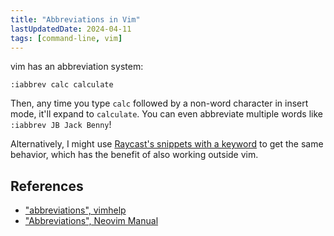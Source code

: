 ```yaml
---
title: "Abbreviations in Vim"
lastUpdatedDate: 2024-04-11
tags: [command-line, vim]
---
```


vim has an abbreviation system:

```vimscript
:iabbrev calc calculate
```

Then, any time you type `calc` followed by a non-word character in insert mode, it'll expand to `calculate`.
You can even abbreviate multiple words like `:iabbrev JB Jack Benny`!

Alternatively, I might use [Raycast's snippets with a keyword](https://manual.raycast.com/snippets) to get the same behavior,
which has the benefit of also working outside vim.

## References

- ["abbreviations", vimhelp](https://vimhelp.org/map.txt.html#abbreviations)
- ["Abbreviations", Neovim Manual](https://neovim.io/doc/user/usr_24.html#24.7)